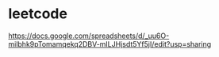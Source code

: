 # leetcode
https://docs.google.com/spreadsheets/d/_uu6O-milbhk9pTomamqekq2DBV-mILJHjsdt5Yf5jI/edit?usp=sharing